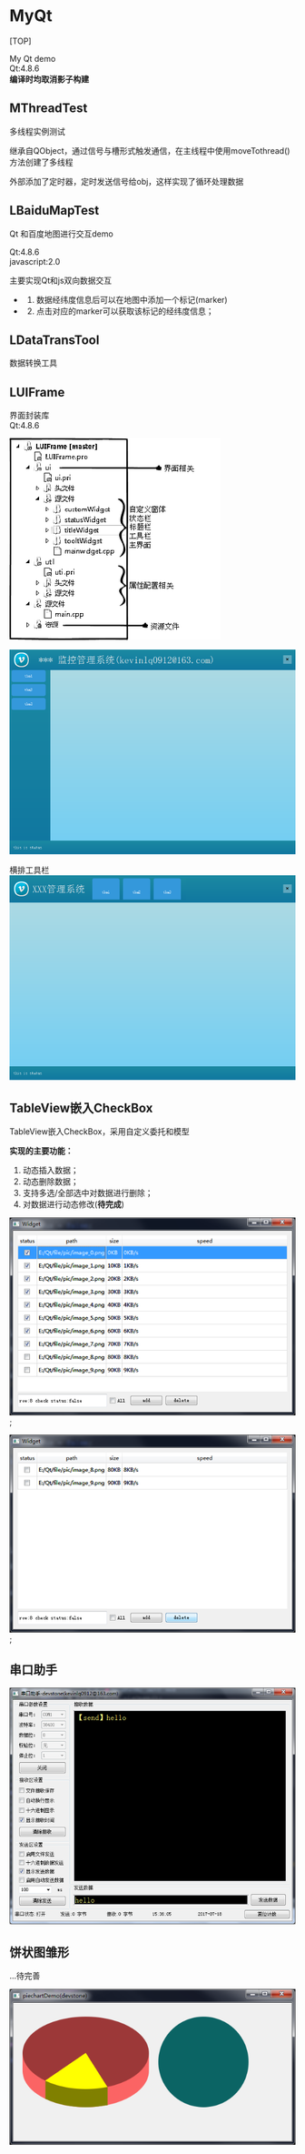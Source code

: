 # MyQt
[TOP]

My Qt demo  
Qt:4.8.6    
**编译时均取消影子构建**

## MThreadTest
多线程实例测试

继承自QObject，通过信号与槽形式触发通信，在主线程中使用moveTothread()方法创建了多线程

外部添加了定时器，定时发送信号给obj，这样实现了循环处理数据

## LBaiduMapTest
Qt 和百度地图进行交互demo  

Qt:4.8.6    
javascript:2.0  

主要实现Qt和js双向数据交互

* 1. 数据经纬度信息后可以在地图中添加一个标记(marker)
* 2. 点击对应的marker可以获取该标记的经纬度信息；


## LDataTransTool
数据转换工具

## LUIFrame
界面封装库  
Qt:4.8.6  

![](/screen/luiframe_project.png)

![](/screen/luiframe.png)


横排工具栏 
![](/screen/luiframe2.png)

## TableView嵌入CheckBox

TableView嵌入CheckBox，采用自定义委托和模型

**实现的主要功能：**
1. 动态插入数据；
2. 动态删除数据；
3. 支持多选/全部选中对数据进行删除；
4. 对数据进行动态修改(**待完成**)

![tableView checkbox](/screen/tableview.png);

![tableView checkbox](/screen/tableview2.png);


## 串口助手
![](/screen/serialTool.png)

## 饼状图雏形
...待完善   

![](/screen/pieChartDemo.png)


